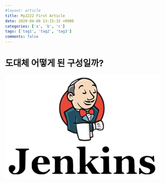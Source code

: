 ```yaml
---
#layout: article
title: My2222 First Article
date: 2020-04-08 13:15:32 +0900
categories: ['a', 'b', 'c']
tags: ['tag1', 'tag2', 'tag3']
comments: false
---
```


# 도대체 어떻게 된 구성일까?
![](./jenkins.png)

